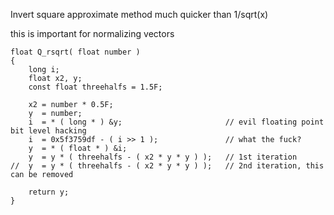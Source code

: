 Invert square approximate method much quicker than 1/sqrt(x)

this is important for normalizing vectors

	float Q_rsqrt( float number )
	{
		long i;
		float x2, y;
		const float threehalfs = 1.5F;

		x2 = number * 0.5F;
		y  = number;
		i  = * ( long * ) &y;                       // evil floating point bit level hacking
		i  = 0x5f3759df - ( i >> 1 );               // what the fuck? 
		y  = * ( float * ) &i;
		y  = y * ( threehalfs - ( x2 * y * y ) );   // 1st iteration
	//	y  = y * ( threehalfs - ( x2 * y * y ) );   // 2nd iteration, this can be removed

		return y;
	}
